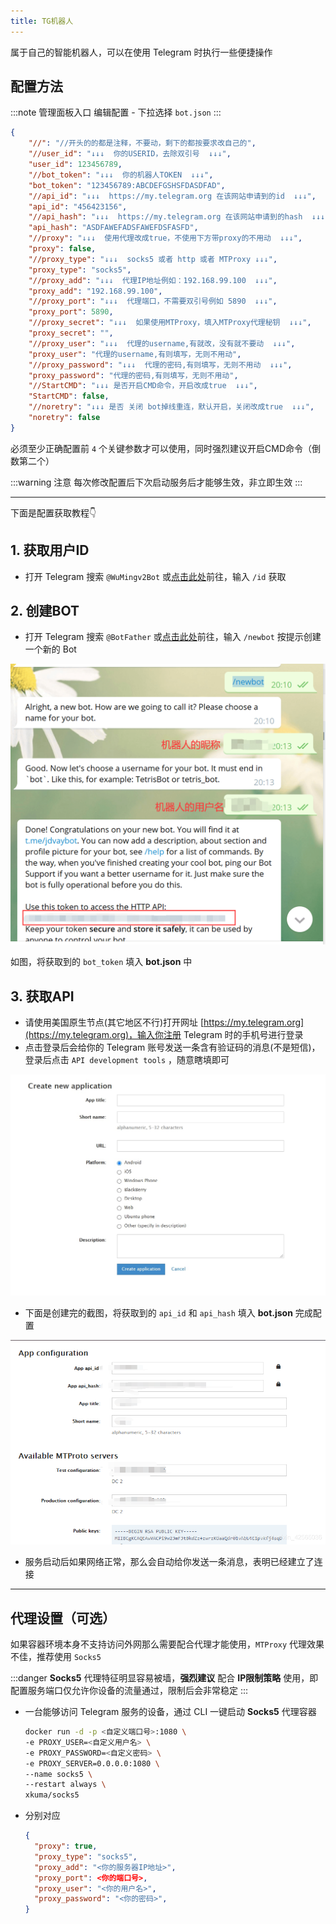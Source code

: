 ```yaml
---
title: TG机器人
---
```


属于自己的智能机器人，可以在使用 Telegram 时执行一些便捷操作

## 配置方法

:::note 管理面板入口
编辑配置 - 下拉选择 `bot.json`
:::

```json
{
    "//": "//开头的的都是注释，不要动，剩下的都按要求改自己的",
    "//user_id": "↓↓↓  你的USERID，去除双引号  ↓↓↓",
    "user_id": 123456789,
    "//bot_token": "↓↓↓  你的机器人TOKEN  ↓↓↓",
    "bot_token": "123456789:ABCDEFGSHSFDASDFAD",
    "//api_id": "↓↓↓  https://my.telegram.org 在该网站申请到的id  ↓↓↓",
    "api_id": "456423156",
    "//api_hash": "↓↓↓  https://my.telegram.org 在该网站申请到的hash  ↓↓↓",
    "api_hash": "ASDFAWEFADSFAWEFDSFASFD",
    "//proxy": "↓↓↓  使用代理改成true，不使用下方带proxy的不用动  ↓↓↓",
    "proxy": false,
    "//proxy_type": "↓↓↓  socks5 或者 http 或者 MTProxy ↓↓↓",
    "proxy_type": "socks5",
    "//proxy_add": "↓↓↓  代理IP地址例如：192.168.99.100  ↓↓↓",
    "proxy_add": "192.168.99.100",
    "//proxy_port": "↓↓↓  代理端口，不需要双引号例如 5890  ↓↓↓",
    "proxy_port": 5890,
    "//proxy_secret": "↓↓↓  如果使用MTProxy，填入MTProxy代理秘钥  ↓↓↓",
    "proxy_secret": "",
    "//proxy_user": "↓↓↓  代理的username,有就改，没有就不要动  ↓↓↓",
    "proxy_user": "代理的username,有则填写，无则不用动",
    "//proxy_password": "↓↓↓  代理的密码,有则填写，无则不用动  ↓↓↓",
    "proxy_password": "代理的密码,有则填写，无则不用动",
    "//StartCMD": "↓↓↓ 是否开启CMD命令，开启改成true  ↓↓↓",
    "StartCMD": false,
    "//noretry": "↓↓↓ 是否 关闭 bot掉线重连，默认开启，关闭改成true  ↓↓↓",
    "noretry": false
}
```

必须至少正确配置前 `4` 个关键参数才可以使用，同时强烈建议开启CMD命令（倒数第二个）

:::warning 注意
每次修改配置后下次启动服务后才能够生效，非立即生效
:::

***

下面是配置获取教程👇

## 1. 获取用户ID

- 打开 Telegram 搜索 `@WuMingv2Bot` 或[点击此处](https://t.me/WuMingv2Bot)前往，输入 `/id` 获取

## 2. 创建BOT

- 打开 Telegram 搜索 `@BotFather` 或[点击此处](https://t.me/BotFather)前往，输入 `/newbot` 按提示创建一个新的 Bot

![create_bot](./1.png ':size=600x600')

如图，将获取到的 `bot_token` 填入 **bot.json** 中

## 3. 获取API
- 请使用美国原生节点(其它地区不行)打开网址 [https://my.telegram.org](https://my.telegram.org)，输入你注册 Telegram 时的手机号进行登录
- 点击登录后会给你的 Telegram 账号发送一条含有验证码的消息(不是短信)，登录后点击 `API development tools` ，随意瞎填即可

![create_application](./2.png ':size=800x600')

- 下面是创建完的截图，将获取到的 `api_id` 和 `api_hash` 填入 **bot.json** 完成配置

![create_application](./3.png)

- 服务启动后如果网络正常，那么会自动给你发送一条消息，表明已经建立了连接

***

## 代理设置（可选）
如果容器环境本身不支持访问外网那么需要配合代理才能使用，`MTProxy` 代理效果不佳，推荐使用 `Socks5`

:::danger
**Socks5** 代理特征明显容易被墙，**强烈建议** 配合 **IP限制策略** 使用，即配置服务端口仅允许你设备的流量通过，限制后会非常稳定
:::

- 一台能够访问 Telegram 服务的设备，通过 CLI 一键启动 **Socks5** 代理容器

  ```bash {2-4}
  docker run -d -p <自定义端口号>:1080 \
  -e PROXY_USER=<自定义用户名> \
  -e PROXY_PASSWORD=<自定义密码> \
  -e PROXY_SERVER=0.0.0.0:1080 \
  --name socks5 \
  --restart always \
  xkuma/socks5
  ```

- 分别对应

  ```json
  {
    "proxy": true,
    "proxy_type": "socks5",
    "proxy_add": "<你的服务器IP地址>",
    "proxy_port": <你的端口号>,
    "proxy_user": "<你的用户名>",
    "proxy_password": "<你的密码>",
  }
  ```
